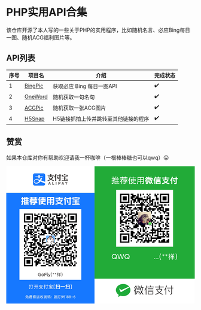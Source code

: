 # PHP实用API合集

该仓库开源了本人写的一些关于PHP的实用程序，比如随机名言、必应Bing每日一图、随机ACG福利图片等。

## API列表

| 序号 | 项目名                                                       | 介绍                                 | 完成状态 |
| ---- | ------------------------------------------------------------ | ------------------------------------ | -------- |
| 1    | [BingPic](https://github.com/flyrenxing/php-utility-api-collection/tree/master/BingPic) | 获取必应 Bing 每日一图API            | ✔️        |
| 2    | [OneWord](https://github.com/flyrenxing/php-utility-api-collection/tree/master/OneWord) | 随机获取一句名句                     | ✔️        |
| 3    | [ACGPic](https://github.com/flyrenxing/php-utility-api-collection/tree/master/ACGPic) | 随机获取一张ACG图片                  | ✔️        |
| 4    | [H5Snap](https://github.com/flyrenxing/php-utility-api-collection/tree/master/H5Snap) | H5链接抓拍上传并跳转至其他链接的程序 | ✔️        |

## 赞赏

如果本仓库对你有帮助欢迎请我一杯咖啡（一根棒棒糖也可以qwq）😛

![赞赏码](README.assets/赞赏码.png)

